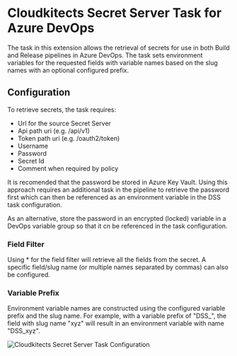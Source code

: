# Cloudkitects Secret Server Task for Azure DevOps

The task in this extension allows the retrieval of secrets for use in both Build and Release pipelines in Azure DevOps. The task sets environment variables for the requested fields with variable names based on the slug names with an optional configured prefix. 

## Configuration

To retrieve secrets, the task requires:

- Url for the source Secret Server
- Api path uri (e.g. /api/v1)
- Token path uri (e.g. /oauth2/token)
- Username
- Password
- Secret Id
- Comment when required by policy

It is recomended that the password be stored in Azure Key Vault. Using this approach requires an additional task in the pipeline to retrieve the password first which can then be referenced as an environment variable in the DSS task configuration.

As an alternative, store the password in an encrypted (locked) variable in a DevOps variable group so that it cn be referenced in the task configuration.
### Field Filter

Using * for the field filter will retrieve all the fields from the secret. A specific field/slug name (or multiple names separated by commas) can also be configured.

### Variable Prefix

Environment variable names are constructed using the configured variable prefix and the slug name. For example, with a variable prefix of "DSS_", the field with slug name "xyz" will result in an environment variable with name "DSS_xyz".

![Cloudkitects Secret Server Task Configuration](https://github.com/cloudkitects/SS-ADO-BuildTask/raw/main/images/task-config.png)
